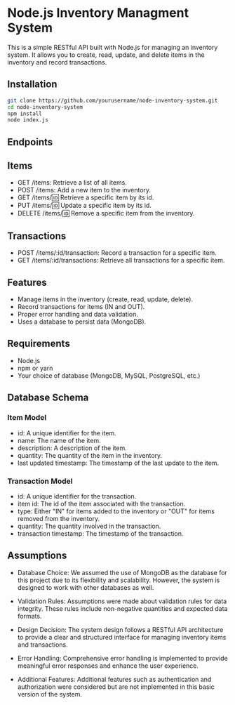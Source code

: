 # Node.js Inventory Managment System

This is a simple RESTful API built with Node.js for managing an inventory system. It allows you to create, read, update, and delete items in the inventory and record transactions.

## Installation

```bash
git clone https://github.com/yourusername/node-inventory-system.git
cd node-inventory-system
npm install
node index.js
```
## Endpoints

## Items
- GET /items: Retrieve a list of all items.
- POST /items: Add a new item to the inventory.
- GET /items/:id: Retrieve a specific item by its id.
- PUT /items/:id: Update a specific item by its id.
- DELETE /items/:id: Remove a specific item from the inventory.

## Transactions
- POST /items/:id/transaction: Record a transaction for a specific item.
- GET /items/:id/transactions: Retrieve all transactions for a specific item.


## Features

- Manage items in the inventory (create, read, update, delete).
- Record transactions for items (IN and OUT).
- Proper error handling and data validation.
- Uses a database to persist data (MongoDB).

## Requirements

- Node.js
- npm or yarn
- Your choice of database (MongoDB, MySQL, PostgreSQL, etc.)

## Database Schema

### Item Model
- id: A unique identifier for the item.
- name: The name of the item.
- description: A description of the item.
- quantity: The quantity of the item in the inventory.
- last updated timestamp: The timestamp of the last update to the item.

### Transaction Model
- id: A unique identifier for the transaction.
- item id: The id of the item associated with the transaction.
- type: Either "IN" for items added to the inventory or "OUT" for items removed from the inventory.
- quantity: The quantity involved in the transaction.
- transaction timestamp: The timestamp of the transaction.

## Assumptions

- Database Choice: We assumed the use of MongoDB as the database for this project due to its flexibility and scalability. However, the system is designed to work with other databases as well.

- Validation Rules: Assumptions were made about validation rules for data integrity. These rules include non-negative quantities and expected data formats.

- Design Decision: The system design follows a RESTful API architecture to provide a clear and structured interface for managing inventory items and transactions.

- Error Handling: Comprehensive error handling is implemented to provide meaningful error responses and enhance the user experience.

- Additional Features: Additional features such as authentication and authorization were considered but are not implemented in this basic version of the system.

